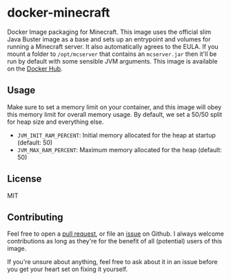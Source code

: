 # docker-minecraft

Docker Image packaging for Minecraft. This image uses the official slim Java Buster image as a base and sets up an entrypoint and volumes for running a Minecraft server. It also automatically agrees to the EULA. If you mount a folder to `/opt/mcserver` that contains an `mcserver.jar` then it'll be run by default with some sensible JVM arguments. This image is available on the [Docker Hub][1].

Usage
-----

Make sure to set a memory limit on your container, and this image will obey this memory limit for 
overall memory usage. By default, we set a 50/50 split for heap size and everything else.

* `JVM_INIT_RAM_PERCENT`: Initial memory allocated for the heap at startup (default: 50)
* `JVM_MAX_RAM_PERCENT`: Maximum memory allocated for the heap (default: 50)

License
-------

MIT

Contributing
------------

Feel free to open a [pull request][2], or file an [issue][3] on Github. I always welcome contributions as long as they're for the benefit of all (potential) users of this image.

If you're unsure about anything, feel free to ask about it in an issue before you get your heart set on fixing it yourself.

[1]: https://hub.docker.com/r/seeruk/minecraft/
[2]: https://github.com/SeerUK/docker-minecraft/pulls
[3]: https://github.com/SeerUK/docker-minecraft/issues
